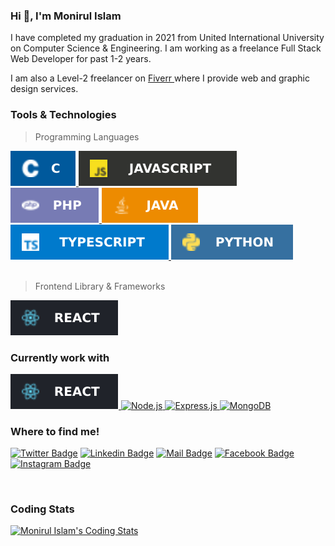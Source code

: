 <h3>Hi 👋, I'm Monirul Islam</h3>
<p>I have completed my graduation in 2021 from United International University on Computer Science & Engineering. I am working as a freelance Full Stack Web Developer for past 1-2 years.

I am also a Level-2 freelancer on <a href="https://www.fiverr.com/monirshojib09" target="_blank"> Fiverr </a> where I provide web and graphic design services.</p>

### Tools & Technologies

> Programming Languages <br/>

 <div>
    <a href="https://www.javatpoint.com/c-programming-language-tutorial" target="_blank">
      <img alt="C" src="https://raw.githubusercontent.com/islam-monirul/islam-monirul/cfdc227825e6a6f89657eb9c662440e13033a54b/icons/devicons/c.svg"/>
    </a>
    <a href="https://developer.mozilla.org/en-US/docs/Web/JavaScript" target="_blank">
      <img alt="JavaScript" src="https://raw.githubusercontent.com/islam-monirul/islam-monirul/cfdc227825e6a6f89657eb9c662440e13033a54b/icons/devicons/js.svg"/>
    </a>
    <a href="https://www.php.net/" target="_blank">
      <img alt="PHP" src="https://raw.githubusercontent.com/islam-monirul/islam-monirul/cfdc227825e6a6f89657eb9c662440e13033a54b/icons/devicons/php.svg"/>
    </a>
    <a href="https://www.w3schools.com/java/default.asp" target="_blank">
      <img alt="Java" src="https://raw.githubusercontent.com/islam-monirul/islam-monirul/cfdc227825e6a6f89657eb9c662440e13033a54b/icons/devicons/java.svg"/>
    </a>
    <a href="https://www.typescriptlang.org/" target="_blank">
      <img alt="TypeScript" src="https://raw.githubusercontent.com/islam-monirul/islam-monirul/cfdc227825e6a6f89657eb9c662440e13033a54b/icons/devicons/typeScript.svg"/>
    </a>
    <a href="https://www.w3schools.com/python/" target="_blank">
      <img alt="Python" src="https://raw.githubusercontent.com/islam-monirul/islam-monirul/cfdc227825e6a6f89657eb9c662440e13033a54b/icons/devicons/py.svg"/>
    </a>
  </div>

  <br/>

> Frontend Library & Frameworks <br/>

  <div>
    <a href="https://reactjs.org/" target="_blank">
      <img alt="React.js" src="https://raw.githubusercontent.com/islam-monirul/islam-monirul/2d174bef18a22964b0c1e5993e89f9ec71640fc8/icons/devicons/reactjs.svg"/>
    </a>
  </div>

<!-- ```yaml
{
  "languages": ["JavaScript", "C", "PHP", "Java", "TypeScript", "Python"],
  "frontend":
    {
      "library/framework": ["React.js", "Next.js"],
      "component library": ["Bootstrap", "Tailwind CSS", "Material UI"],
    },
  "database": ["MySQL", "MongoDB"],
  "backend": ["Node.js", "Express.js", "Laravel"],
  "others": ["HTML", "CSS"],
}
``` -->

### Currently work with

<a href="https://reactjs.org/" target="_blank">
  <img alt="React.js" src="https://raw.githubusercontent.com/islam-monirul/islam-monirul/2d174bef18a22964b0c1e5993e89f9ec71640fc8/icons/devicons/reactjs.svg"/>
</a>
<a href="https://nodejs.org/en/docs/" target="_blank">
  <img alt="Node.js" src="https://raw.githubusercontent.com/islam-monirul/islam-monirul/2d174bef18a22964b0c1e5993e89f9ec71640fc8/icons/devicons/nodejs.svg"/>
</a>
<a href="https://expressjs.com/" target="_blank">
  <img alt="Express.js" src="https://raw.githubusercontent.com/islam-monirul/islam-monirul/2d174bef18a22964b0c1e5993e89f9ec71640fc8/icons/devicons/expressjs.svg"/>
</a>
<a href="https://www.mongodb.com/" target="_blank">
  <img alt="MongoDB" src="https://raw.githubusercontent.com/islam-monirul/islam-monirul/2d174bef18a22964b0c1e5993e89f9ec71640fc8/icons/devicons/mongoDB.svg"/>
</a>

### Where to find me!

[![Twitter Badge](https://img.shields.io/badge/-@monirshojib09-1ca0f1?style=flat&labelColor=1ca0f1&logo=twitter&logoColor=white&link=https://twitter.com/monirshojib09)](https://twitter.com/monirshojib09)
[![Linkedin Badge](https://img.shields.io/badge/-monirshojib09-0e76a8?style=flat&labelColor=0e76a8&logo=linkedin&logoColor=white)](https://www.linkedin.com/in/monirshojib09/)
[![Mail Badge](https://img.shields.io/badge/-devmonir-c0392b?style=flat&labelColor=c0392b&logo=gmail&logoColor=white)](mailto:devmonir.uiu.cse@gmail.com)
[![Facebook Badge](https://img.shields.io/badge/-monirshojib09-1773EA?style=flat&labelColor=1773EA&logo=facebook&logoColor=white)](https://www.facebook.com/monirshojib09/)
[![Instagram Badge](https://img.shields.io/badge/-@monirshojib09-D23667?style=flat&labelColor=D23667&logo=instagram&logoColor=white)](https://instagram.com/monirshojib09)

<br/>

### Coding Stats

[![Monirul Islam's Coding Stats](https://github-readme-stats.vercel.app/api/top-langs/?username=islam-monirul&langs_count=8&count_private=true&layout=compact&title_color=CE2F5E&theme=react&hide_border=true&bg_color=0D1117)](https://github.com/islam-monirul)
